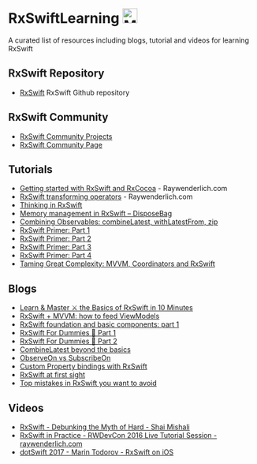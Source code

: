 # RxSwiftLearning <img src="https://raw.githubusercontent.com/ReactiveX/RxSwift/master/assets/Rx_Logo_M.png" alt="Miss Electric Eel 2016" width="30" height="30"> 

A curated list of resources including blogs, tutorial and videos for learning RxSwift

## RxSwift Repository
- [RxSwift](https://github.com/ReactiveX/RxSwift) RxSwift Github repository 

## RxSwift Community 
- [RxSwift Community Projects](https://github.com/RxSwiftCommunity)
- [RxSwift Community Page](https://community.rxswift.org)

## Tutorials
- [Getting started with RxSwift and RxCocoa](https://www.raywenderlich.com/900-getting-started-with-rxswift-and-rxcocoa) - Raywenderlich.com
- [RxSwift transforming operators](https://www.raywenderlich.com/682-rxswift-transforming-operators) - Raywenderlich.com
- [Thinking in RxSwift](http://adamborek.com/thinking-rxswift/)
- [Memory management in RxSwift – DisposeBag](http://adamborek.com/memory-managment-rxswift/)
- [Combining Observables: combineLatest, withLatestFrom, zip](http://adamborek.com/combinelatest-withlatestfrom-zip/)
- [RxSwift Primer: Part 1](https://www.caseyliss.com/2016/12/15/rxswift-primer-part-1)
- [RxSwift Primer: Part 2](https://www.caseyliss.com/2016/12/16/rxswift-primer-part-2)
- [RxSwift Primer: Part 3](https://www.caseyliss.com/2016/12/19/rxswift-primer-part-3)
- [RxSwift Primer: Part 4](https://www.caseyliss.com/2016/12/20/rxswift-primer-part-4)
- [Taming Great Complexity: MVVM, Coordinators and RxSwift](https://blog.uptech.team/taming-great-complexity-mvvm-coordinators-and-rxswift-8daf8a76e7fd)

## Blogs
- [Learn & Master ⚔️ the Basics of RxSwift in 10 Minutes](https://medium.com/ios-os-x-development/learn-and-master-%EF%B8%8F-the-basics-of-rxswift-in-10-minutes-818ea6e0a05b)
- [RxSwift + MVVM: how to feed ViewModels](https://medium.com/blablacar-tech/rxswift-mvvm-66827b8b3f10)
- [RxSwift foundation and basic components: part 1](https://medium.com/@navdeepsingh_2336/rxswift-foundation-and-basic-components-36f7db186e3e)
- [RxSwift For Dummies 🐣 Part 1](http://swiftpearls.com/RxSwift-for-dummies-1-Observables.html)
- [RxSwift For Dummies 🐥 Part 2](http://swiftpearls.com/RxSwift-for-dummies-2-Operators.html)
- [CombineLatest beyond the basics](http://rx-marin.com/post/rxswift-advanced-combine-latest/)
- [ObserveOn vs SubscribeOn](http://rx-marin.com/post/observeon-vs-subscribeon/)
- [Custom Property bindings with RxSwift](http://rx-marin.com/post/rxswift-custom-bindings/)
- [RxSwift at first sight](https://blog.alltheflow.com/rxswift-at-first-sight/)
- [Top mistakes in RxSwift you want to avoid](http://adamborek.com/top-7-rxswift-mistakes/)


## Videos
- [RxSwift - Debunking the Myth of Hard - Shai Mishali](https://www.youtube.com/watch?v=I-npe1z6HbA&t=1950s)
- [RxSwift in Practice - RWDevCon 2016 Live Tutorial Session - raywenderlich.com](https://www.youtube.com/watch?v=W3zGx4TUaCE&t=2089s)
- [dotSwift 2017 - Marin Todorov - RxSwift on iOS](https://www.youtube.com/watch?v=vwpdcMsccIY&t=3s)
